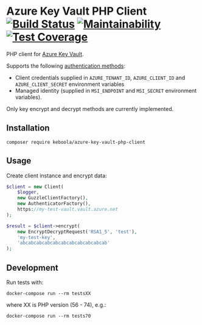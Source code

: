 # Azure Key Vault PHP Client [![Build Status](https://dev.azure.com/keboola-dev/azure-key-vault-php-client/_apis/build/status/keboola.azure-key-vault-php-client?branchName=master)](https://dev.azure.com/keboola-dev/azure-key-vault-php-client/_build/latest?definitionId=12&branchName=master) [![Maintainability](https://api.codeclimate.com/v1/badges/fe983803eb7d71a87a34/maintainability)](https://codeclimate.com/github/keboola/azure-key-vault-php-client/maintainability) [![Test Coverage](https://api.codeclimate.com/v1/badges/fe983803eb7d71a87a34/test_coverage)](https://codeclimate.com/github/keboola/azure-key-vault-php-client/test_coverage)

PHP client for [Azure Key Vault](https://docs.microsoft.com/en-us/rest/api/keyvault/).

Supports the following [authentication methods](https://docs.microsoft.com/en-us/azure/developer/go/azure-sdk-authorization):

- Client credentials supplied in `AZURE_TENANT_ID`, `AZURE_CLIENT_ID` and `AZURE_CLIENT_SECRET` environment variables
- Managed identity (supplied in `MSI_ENDPOINT` and `MSI_SECRET` environment variables).

Only key encrypt and decrypt methods are currently implemented.

## Installation

    composer require keboola/azure-key-vault-php-client
    
## Usage

Create client instance and encrypt data:

```php 
$client = new Client(
    $logger,
    new GuzzleClientFactory(),
    new AuthenticatorFactory(),
    https://my-test-vault.vault.azure.net
);

$result = $client->encrypt(
    new EncryptDecryptRequest('RSA1_5', 'test'),
    'my-test-key',
    'abcabcabcabcabcabcabcabcabcabcab'
);
```

## Development

Run tests with:

    docker-compose run --rm testsXX

where XX is PHP version (56 - 74), e.g.:

    docker-compose run --rm tests70
